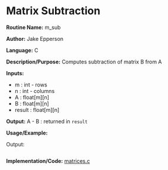 # Matrix Subtraction

**Routine Name:** m_sub

**Author:** Jake Epperson

**Language:** C

**Description/Purpose:** Computes subtraction of matrix B from A

**Inputs:**

- m : int - rows
- n : int - columns
- A : float[m][n]
- B : float[m][n]
- result : float[m][n]

**Output:** A - B : returned in `result`

**Usage/Example:**

Output:
```
```

**Implementation/Code:** [matrices.c](../../../../src/linear_algebra/C/matrices.c)